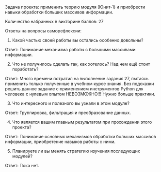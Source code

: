 Задача проекта: применить теорию модуля (Юнит-1) и приобрести навыки обработки больших массивов информации.


Количество набранных в викторине баллов: 27




Ответы на вопросы саморефлексии:

1. Какой частью своей работы вы остались особенно довольны?

Ответ: Понимание механизма работы с большими массивами информации.

2. Что не получилось сделать так, как хотелось? Над чем ещё стоит поработать?

Ответ: Много времени потратил на выполнение задания 27, пытаясь применить только полученные в учебном курсе знания. Без подсказки решить данное задание с применением инструментов Python для человека с нулевым опытом НЕВОЗМОЖНО!!! Нужно больше практики.

3. Что интересного и полезного вы узнали в этом модуле?

Ответ: Группировка, фильтрация и преобразование данных.

4. Что является вашим главным результатом при прохождении этого проекта?

Ответ: Понимание основных механизмов обработки больших массивов информации, приобретение навыков работы с ними.

5. Планируете ли вы менять стратегию изучения последующих модулей?

Ответ: Пока нет.
